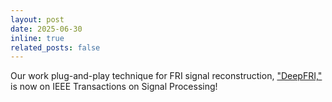 ```yaml
---
layout: post
date: 2025-06-30
inline: true
related_posts: false
---
```


Our work plug-and-play technique for FRI signal reconstruction, ["DeepFRI,"](https://ieeexplore.ieee.org/document/11080367) is now on IEEE Transactions on Signal Processing!